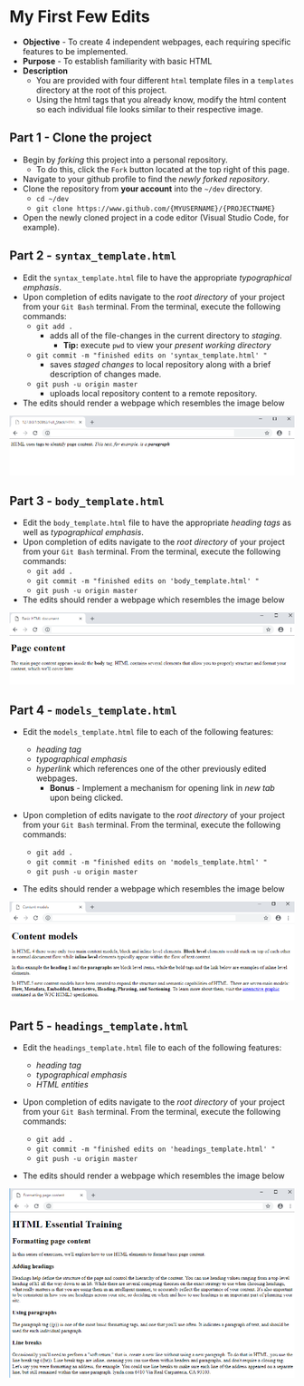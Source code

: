 # My First Few Edits
* **Objective** - To create 4 independent webpages, each requiring specific features to be implemented.
* **Purpose** - To establish familiarity with basic HTML
* **Description**
    * You are provided with four different `html` template files in a `templates` directory at the root of this project.
    * Using the html tags that you already know, modify the html content so each individual file looks similar to their respective image.


## Part 1 - Clone the project
* Begin by _forking_ this project into a personal repository.
   * To do this, click the `Fork` button located at the top right of this page.
* Navigate to your github profile to find the _newly forked repository_.
* Clone the repository from **your account** into the `~/dev` directory.
   * `cd ~/dev`
   * `git clone https://www.github.com/{MYUSERNAME}/{PROJECTNAME}`
* Open the newly cloned project in a code editor (Visual Studio Code, for example).







## Part 2 - `syntax_template.html`

* Edit the `syntax_template.html` file to have the appropriate  _typographical emphasis_.
* Upon completion of edits navigate to the _root directory_ of your project from your `Git Bash` terminal. From the terminal, execute the following commands:
    * `git add .`
        * adds all of the file-changes in the current directory to _staging_.
            * **Tip:** execute `pwd` to view your _present working directory_
    * `git commit -m "finished edits on 'syntax_template.html' "`
        * saves _staged changes_ to local repository along with a brief description of changes made.
    * `git push -u origin master`
        * uploads local repository content to a remote repository.
* The edits should render a webpage which resembles the image below

<img src ="./instruction-images/syntax-template.png">








## Part 3 - `body_template.html`

* Edit the `body_template.html` file to have the appropriate  _heading tags_ as well as _typographical emphasis_.
* Upon completion of edits navigate to the _root directory_ of your project from your `Git Bash` terminal. From the terminal, execute the following commands:
    * `git add .`
    * `git commit -m "finished edits on 'body_template.html' "`
    * `git push -u origin master`
* The edits should render a webpage which resembles the image below

<img src ="./instruction-images/body-template.png">








## Part 4 - `models_template.html`

* Edit the `models_template.html` file to each of the following features:
    * _heading tag_
    * _typographical emphasis_
    * _hyperlink_ which references one of the other previously edited webpages.
        * **Bonus** - Implement a mechanism for opening link in _new tab_ upon being clicked.

* Upon completion of edits navigate to the _root directory_ of your project from your `Git Bash` terminal. From the terminal, execute the following commands:
    * `git add .`
    * `git commit -m "finished edits on 'models_template.html' "`
    * `git push -u origin master`

* The edits should render a webpage which resembles the image below

<img src ="./instruction-images/models-template.png">







## Part 5 - `headings_template.html`

* Edit the `headings_template.html` file to each of the following features:
    * _heading tag_
    * _typographical emphasis_
    * _HTML entities_
* Upon completion of edits navigate to the _root directory_ of your project from your `Git Bash` terminal. From the terminal, execute the following commands:
    * `git add .`
    * `git commit -m "finished edits on 'headings_template.html' "`
    * `git push -u origin master`

* The edits should render a webpage which resembles the image below

<img src ="./instruction-images/headings-template.png">
